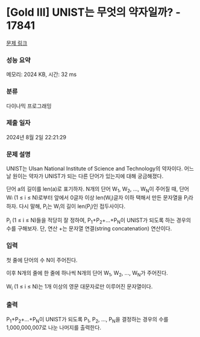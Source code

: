 # [Gold III] UNIST는 무엇의 약자일까? - 17841 

[문제 링크](https://www.acmicpc.net/problem/17841) 

### 성능 요약

메모리: 2024 KB, 시간: 32 ms

### 분류

다이나믹 프로그래밍

### 제출 일자

2024년 8월 2일 22:21:29

### 문제 설명

<p>UNIST는 Ulsan National Institute of Science and Technology의 약자이다. 어느 날 원이는 약자가 UNIST가 되는 다른 단어가 있는지에 대해 궁금해졌다.</p>

<p>단어 a의 길이를 len(a)로 표기하자. N개의 단어 W<sub>1</sub>, W<sub>2</sub>, ..., W<sub>N</sub>이 주어질 때, 단어 W<span style="font-size: 10.8333px;">i</span> (1 ≤ i ≤ N)로부터 앞에서 0글자 이상 len(W<sub>i</sub>)글자 이하 택해서 만든 문자열을 P<sub>i</sub>라 하자. 다시 말해, P<sub>i</sub>는 W<sub>i</sub>의 길이 len(P<sub>i</sub>)인 접두사이다.</p>

<p>P<sub>i</sub> (1 ≤ i ≤ N)들을 적당히 잘 정하여, P<sub>1</sub>+P<sub>2</sub>+...+P<sub>N</sub>이 UNIST가 되도록 하는 경우의 수를 구해보자. 단, 연산 +는 문자열 연결(string concatenation) 연산이다.</p>

### 입력 

 <p>첫 줄에 단어의 수 N이 주어진다.</p>

<p>이후 N개의 줄에 한 줄에 하나씩 N개의 단어 W<sub>1</sub>, W<sub>2</sub>, ..., W<sub>N</sub>가 주어진다.</p>

<p>W<sub>i</sub> (1 ≤ i ≤ N)는 1개 이상의 영문 대문자로만 이루어진 문자열이다.</p>

### 출력 

 <p>P<sub>1</sub>+P<sub>2</sub>+...+P<sub>N</sub>이 UNIST가 되도록 P<sub>1</sub>, P<sub>2</sub>, ..., P<sub>N</sub>을 결정하는 경우의 수를 1,000,000,007로 나눈 나머지를 출력한다.</p>

